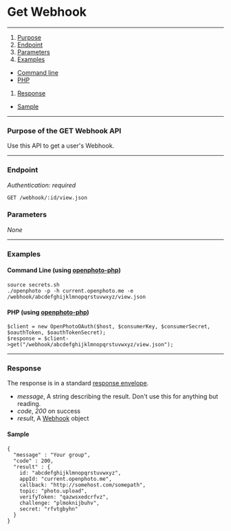 Get Webhook
=======================


----------------------------------------

1. [Purpose][purpose]
1. [Endpoint][endpoint]
1. [Parameters][parameters]
1. [Examples][examples]
  * [Command line][example-cli]
  * [PHP][example-php]
1. [Response][response]
  * [Sample][sample]

----------------------------------------

<a name="purpose"></a>
### Purpose of the GET Webhook API

Use this API to get a user's Webhook.

----------------------------------------

<a name="endpoint"></a>
### Endpoint

_Authentication: required_

    GET /webhook/:id/view.json

<a name="parameters"></a>
### Parameters

_None_

----------------------------------------

<a name="examples"></a>
### Examples

<a name="example-cli"></a>
#### Command Line (using [openphoto-php][openphoto-php])

    source secrets.sh
    ./openphoto -p -h current.openphoto.me -e /webhook/abcdefghijklmnopqrstuvwxyz/view.json

<a name="example-php"></a>
#### PHP (using [openphoto-php][openphoto-php])

    $client = new OpenPhotoOAuth($host, $consumerKey, $consumerSecret, $oauthToken, $oauthTokenSecret);
    $response = $client->get("/webhook/abcdefghijklmnopqrstuvwxyz/view.json");

----------------------------------------

<a name="response"></a>
### Response

The response is in a standard [response envelope](http://theopenphotoproject.org/documentation/api/Envelope).

* _message_, A string describing the result. Don't use this for anything but reading.
* _code_, _200_ on success
* _result_, A [Webhook][Webhook] object

<a name="sample"></a>
#### Sample

    {
      "message" : "Your group",
      "code" : 200,
      "result" : {
        id: "abcdefghijklmnopqrstuvwxyz",
        appId: "current.openphoto.me",
        callback: "http://somehost.com/somepath",
        topic: "photo.upload",
        verifyToken: "qazwsxedcrfvz",
        challenge: "plmoknijbuhv",
        secret: "rfvtgbyhn"
      }
    }


[Webhook]: http://theopenphotoproject.org/documentation/schemas/Webhook
[purpose]: #purpose
[endpoint]: #endpoint
[parameters]: #parameters
[examples]: #examples
[example-cli]: #example-cli
[example-php]: #example-php
[response]: #response
[sample]: #sample
[openphoto-php]: https://github.com/openphoto/openphoto-php
